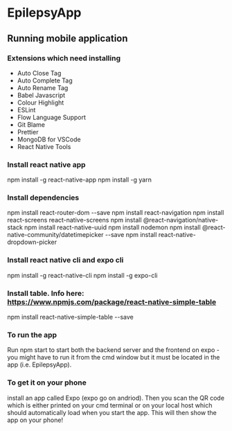 # EpilepsyApp

## Running mobile application
### Extensions which need installing
- Auto Close Tag
- Auto Complete Tag
- Auto Rename Tag
- Babel Javascript
- Colour Highlight
- ESLint
- Flow Language Support
- Git Blame
- Prettier
- MongoDB for VSCode
- React Native Tools

### Install react native app
npm install -g react-native-app
npm install -g yarn

### Install dependencies
npm install react-router-dom --save
npm install react-navigation
npm install react-screens react-native-screens
npm install @react-navigation/native-stack
npm install react-native-uuid
npm install nodemon
npm install @react-native-community/datetimepicker --save
npm install react-native-dropdown-picker

### Install react native cli and expo cli
npm install -g react-native-cli
npm install -g expo-cli

### Install table. Info here: https://www.npmjs.com/package/react-native-simple-table
npm install react-native-simple-table --save

### To run the app
Run npm start to start both the backend server and the frontend on expo - you might have to run it from the cmd window but it must be located in the app (i.e. EpilepsyApp).

### To get it on your phone
install an app called Expo (expo go on andriod). Then you scan the QR code which is either printed on your cmd terminal or on your local host which should automatically load when you start the app. This will then show the app on your phone!
